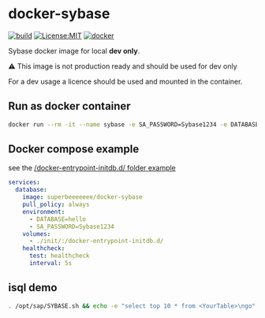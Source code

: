 # docker-sybase

[![build](https://github.com/cboudereau/docker-sybase/workflows/publish/badge.svg)](https://github.com/cboudereau/docker-sybase/actions/workflows/publish.yml?query=event%3Arelease)
[![License:MIT](https://img.shields.io/badge/License-MIT-yellow.svg)](https://opensource.org/licenses/MIT)
[![docker](https://img.shields.io/docker/pulls/superbeeeeeee/docker-sybase)](https://hub.docker.com/r/superbeeeeeee/docker-sybase)


Sybase docker image for local __dev only__.

:warning: This image is not production ready and should be used for dev only

For a dev usage a licence should be used and mounted in the container.

## Run as docker container
```bash
docker run --rm -it --name sybase -e SA_PASSWORD=Sybase1234 -e DATABASE=hello -p 5000:5000 -v $(pwd)/init/:/docker-entrypoint-initdb.d/ superbeeeeeee/docker-sybase
```

## Docker compose example
see the [/docker-entrypoint-initdb.d/ folder example](https://github.com/cboudereau/docker-sybase/tree/main/.ci/init)
```yaml
services:
  database:
    image: superbeeeeeee/docker-sybase
    pull_policy: always
    environment:
      - DATABASE=hello
      - SA_PASSWORD=Sybase1234
    volumes:
      - ./init/:/docker-entrypoint-initdb.d/
    healthcheck:
      test: healthcheck
      interval: 5s
```

## isql demo
```bash
. /opt/sap/SYBASE.sh && echo -e "select top 10 * from <YourTable>\ngo" | isql -Usa -P${SA_PASSWORD} -D${DATABASE}
```
